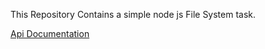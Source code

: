 This Repository Contains a simple node js File System task.

[Api Documentation](https://documenter.getpostman.com/view/25526528/2sA3XLDP6g)
